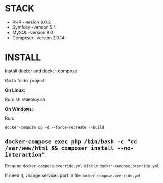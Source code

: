 STACK
============================================
* PHP -version 8.0.2
* Symfony -version 5.4
* MySQL -version 8.0
* Composer -version 2.0.14

INSTALL
============================================
Install docker and docker-compose

Go to folder project

**On Linux:**
   
Run: sh redeploy.sh

**On Windows:**

Run:

`docker-compose up -d --force-recreate --build`

`docker-compose exec php /bin/bash -c "cd /var/www/html && composer install --no-interaction"`
---
Rename `docker-compose.override.yml.dist` to `docker-compose.override.yml`

If need it, change services port in file `docker-compose.override.yml`
